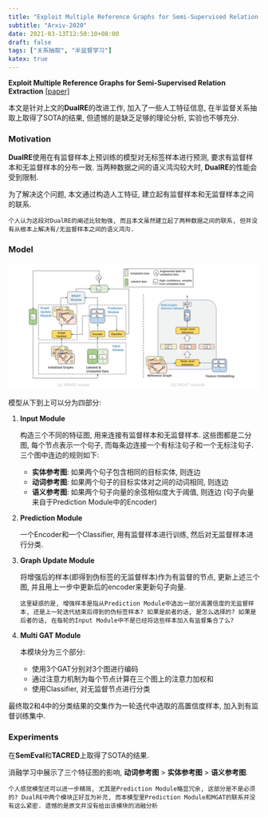 ```yaml
---
title: "Exploit Multiple Reference Graphs for Semi-Supervised Relation Extraction"
subtitle: "Arxiv-2020"
date: 2021-03-13T12:50:10+08:00
draft: false
tags: ["关系抽取", "半监督学习"]
katex: true
---
```


**Exploit Multiple Reference Graphs for Semi-Supervised Relation Extraction** [[paper]](https://arxiv.org/abs/2010.11383)

本文是针对上文的**DualRE**的改进工作, 加入了一些人工特征信息, 在半监督关系抽取上取得了SOTA的结果, 但遗憾的是缺乏足够的理论分析, 实验也不够充分.

### Motivation

**DualRE**使用在有监督样本上预训练的模型对无标签样本进行预测, 要求有监督样本和无监督样本的分布一致.
当两种数据之间的语义鸿沟较大时, **DualRE**的性能会受到限制.

为了解决这个问题, 本文通过构造人工特征, 建立起有监督样本和无监督样本之间的联系.

`个人认为这段对DualRE的阐述比较勉强, 而且本文虽然建立起了两种数据之间的联系, 但并没有从根本上解决有/无监督样本之间的语义鸿沟.`

### Model

![模型框架图](/images/2021-03-13.png)

模型从下到上可以分为四部分:

1. **Input Module**
   
   构造三个不同的特征图, 用来连接有监督样本和无监督样本.
   这些图都是二分图, 每个节点表示一个句子, 而每条边连接一个有标注句子和一个无标注句子.
   三个图中连边的规则如下:
   * **实体参考图**: 如果两个句子包含相同的目标实体, 则连边
   * **动词参考图**: 如果两个句子的目标实体对之间的动词相同, 则连边
   * **语义参考图**: 如果两个句子向量的余弦相似度大于阈值, 则连边 (句子向量来自于Prediction Module中的Encoder)

2. **Prediction Module**
   
   一个Encoder和一个Classifier, 用有监督样本进行训练, 然后对无监督样本进行分类. 

3. **Graph Update Module**
   
   将增强后的样本(即得到伪标签的无监督样本)作为有监督的节点, 更新上述三个图, 并且用上一步中更新后的encoder来更新句子向量.

   `这里疑惑的是, 增强样本是指从Prediction Module中选出一部分高置信度的无监督样本, 还是上一轮迭代结束后得到的伪标签样本? 如果是前者的话, 是怎么选择的? 如果是后者的话, 在每轮的Input Module中不是已经将这些样本加入有监督集合了么?`

4. **Multi GAT Module**

    本模块分为三个部分: 
    * 使用3个GAT分别对3个图进行编码
    * 通过注意力机制为每个节点计算在三个图上的注意力加权和
    * 使用Classifier, 对无监督节点进行分类

最终取2和4中的分类结果的交集作为一轮迭代中选取的高置信度样本, 加入到有监督训练集中.
    

### Experiments

在**SemEval**和**TACRED**上取得了SOTA的结果. 

消融学习中展示了三个特征图的影响, **动词参考图** > **实体参考图** > **语义参考图**.

`个人感觉模型还可以进一步精简, 尤其是Prediction Module略显冗余, 这部分是不是必须的? DualRE中两个模块正好互为补充, 而本模型里Prediction Module和MGAT的联系并没有这么紧密. 遗憾的是原文并没有给出该模块的消融分析`